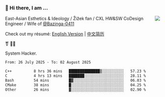 ### 👋 Hi there, I am ...

<img align="right" src="https://github-readme-stats.vercel.app/api?username=vickiegpt&show_icons=true&icon_color=0366d6&bg_color=ffffff&hide_title=true" />

East-Asian Esthetics & Ideology / Žižek fan / CXL HW&SW CoDesign Engineer / Wife of [@Bazinga-0411](https://bazinga-0411.github.io/)

Check out my résumé: [English Version](http://asplos.dev/) | [中文简历](http://asplos.dev/CN.html)

⚧️ 
🏳️‍⚧️ 

System Hacker.


<!--START_SECTION:waka-->

```txt
From: 26 July 2025 - To: 02 August 2025

C++          8 hrs 36 mins   ██████████████▒░░░░░░░░░░   57.23 %
C            4 hrs 13 mins   ███████░░░░░░░░░░░░░░░░░░   28.11 %
Bash         54 mins         █▓░░░░░░░░░░░░░░░░░░░░░░░   06.03 %
CMake        38 mins         █░░░░░░░░░░░░░░░░░░░░░░░░   04.25 %
Other        26 mins         ▓░░░░░░░░░░░░░░░░░░░░░░░░   02.90 %
```

<!--END_SECTION:waka-->
